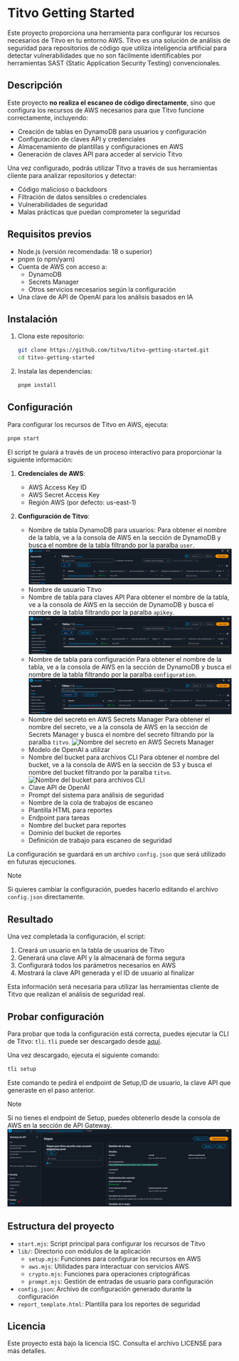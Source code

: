 # Titvo Getting Started

Este proyecto proporciona una herramienta para configurar los recursos necesarios de Titvo en tu entorno AWS. Titvo es una solución de análisis de seguridad para repositorios de código que utiliza inteligencia artificial para detectar vulnerabilidades que no son fácilmente identificables por herramientas SAST (Static Application Security Testing) convencionales.

## Descripción

Este proyecto **no realiza el escaneo de código directamente**, sino que configura los recursos de AWS necesarios para que Titvo funcione correctamente, incluyendo:

- Creación de tablas en DynamoDB para usuarios y configuración
- Configuración de claves API y credenciales
- Almacenamiento de plantillas y configuraciones en AWS
- Generación de claves API para acceder al servicio Titvo

Una vez configurado, podrás utilizar Titvo a través de sus herramientas cliente para analizar repositorios y detectar:
- Código malicioso o backdoors
- Filtración de datos sensibles o credenciales
- Vulnerabilidades de seguridad
- Malas prácticas que puedan comprometer la seguridad

## Requisitos previos

- Node.js (versión recomendada: 18 o superior)
- pnpm (o npm/yarn)
- Cuenta de AWS con acceso a:
  - DynamoDB
  - Secrets Manager
  - Otros servicios necesarios según la configuración
- Una clave de API de OpenAI para los análisis basados en IA

## Instalación

1. Clona este repositorio:
   ```bash
   git clone https://github.com/titvo/titvo-getting-started.git
   cd titvo-getting-started
   ```

2. Instala las dependencias:
   ```bash
   pnpm install
   ```

## Configuración

Para configurar los recursos de Titvo en AWS, ejecuta:

```bash
pnpm start
```

El script te guiará a través de un proceso interactivo para proporcionar la siguiente información:

1. **Credenciales de AWS**:
   - AWS Access Key ID
   - AWS Secret Access Key
   - Región AWS (por defecto: us-east-1)

2. **Configuración de Titvo**:
   - Nombre de tabla DynamoDB para usuarios:
     Para obtener el nombre de la tabla, ve a la consola de AWS en la sección de DynamoDB y busca el nombre de la tabla filtrando por la paralba `user`.
     ![Nombre de tabla DynamoDB para usuarios](images/user_table.png)
   - Nombre de usuario Titvo
   - Nombre de tabla para claves API
     Para obtener el nombre de la tabla, ve a la consola de AWS en la sección de DynamoDB y busca el nombre de la tabla filtrando por la paralba `apikey`.
     ![Nombre de tabla para claves API](images/apikey_table.png)
   - Nombre de tabla para configuración
     Para obtener el nombre de la tabla, ve a la consola de AWS en la sección de DynamoDB y busca el nombre de la tabla filtrando por la paralba `configuration`.
     ![Nombre de tabla para configuración](images/configuration_table.png)
   - Nombre del secreto en AWS Secrets Manager
     Para obtener el nombre del secreto, ve a la consola de AWS en la sección de Secrets Manager y busca el nombre del secreto filtrando por la paralba `titvo`.
     ![Nombre del secreto en AWS Secrets Manager](images/secret_name.png)
   - Modelo de OpenAI a utilizar
   - Nombre del bucket para archivos CLI
     Para obtener el nombre del bucket, ve a la consola de AWS en la sección de S3 y busca el nombre del bucket filtrando por la paralba `titvo`.
     ![Nombre del bucket para archivos CLI](images/bucket_name.png)
   - Clave API de OpenAI
   - Prompt del sistema para análisis de seguridad
   - Nombre de la cola de trabajos de escaneo
   - Plantilla HTML para reportes
   - Endpoint para tareas
   - Nombre del bucket para reportes
   - Dominio del bucket de reportes
   - Definición de trabajo para escaneo de seguridad

La configuración se guardará en un archivo `config.json` que será utilizado en futuras ejecuciones.

> [!NOTE]
> Si quieres cambiar la configuración, puedes hacerlo editando el archivo `config.json` directamente.

## Resultado

Una vez completada la configuración, el script:

1. Creará un usuario en la tabla de usuarios de Titvo
2. Generará una clave API y la almacenará de forma segura
3. Configurará todos los parámetros necesarios en AWS
4. Mostrará la clave API generada y el ID de usuario al finalizar

Esta información será necesaria para utilizar las herramientas cliente de Titvo que realizan el análisis de seguridad real.

## Probar configuración

Para probar que toda la configuración está correcta, puedes ejecutar la CLI de Titvo: `tli`.
`tli` puede ser descargado desde [aquí](https://github.com/titvo/titvo-cli/releases).

Una vez descargado, ejecuta el siguiente comando:

```bash
tli setup
```

Este comando te pedirá el endpoint de Setup,ID de usuario, la clave API que generaste en el paso anterior.

> [!NOTE]
> Si no tienes el endpoint de Setup, puedes obtenerlo desde la consola de AWS en la sección de API Gateway.
> ![Setup endpoint](images/setup_endpoint.png)

## Estructura del proyecto

- `start.mjs`: Script principal para configurar los recursos de Titvo
- `lib/`: Directorio con módulos de la aplicación
  - `setup.mjs`: Funciones para configurar los recursos en AWS
  - `aws.mjs`: Utilidades para interactuar con servicios AWS
  - `crypto.mjs`: Funciones para operaciones criptográficas
  - `prompt.mjs`: Gestión de entradas de usuario para configuración
- `config.json`: Archivo de configuración generado durante la configuración
- `report_template.html`: Plantilla para los reportes de seguridad

## Licencia

Este proyecto está bajo la licencia ISC. Consulta el archivo LICENSE para más detalles. 